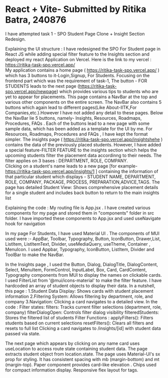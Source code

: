 # React + Vite- Submitted by Ritika Batra, 240876

I have attempted task 1 - SPO Student Page Clone + Insight Section Redesign.

Explaining the UI structure : 
I have redesigned the SPO For Student page in React JS while adding special filter feature to the Insights section and deployed my react Application on Vercel.
Here is the link to my vercel : https://ritika-task-spo.vercel.app/  
My application contains a home page  ( https://ritika-task-spo.vercel.app/ )  which has 3 buttons to it-Login,Signup, For Students. Focusing on the frontend part which was the requirement of task-1, The button - FOR STUDENTS leads to the next page (https://ritika-task-spo.vercel.app/newpage)  which provides various tips to students who are yet to appear for placements. This page contains a NavBar at the top and various other components on the entire screen.
The NavBar also contains 5 buttons which again lead to different pages(Like About-IITK,For Companies,etc.).However I have not added any detail to these pages.
Below the NavBar lie 5 buttons, namely- Insights, Resources, Roadmaps, Procedures, FAQs . 
Each of the buttons lead to a new page with some sample data, which has been added as a template for the UI by me.
For Resources, Roadmaps, Procedures and FAQs , I have kept the format simpler.
The insights page ( https://ritika-task-spo.vercel.app/insightshehe ) contains the data of the previously placed students. However, I have added a special feature-FILTER FEATURE to the insights section which helps the upcoming students filter the placement data accordinng to their needs.
The filter applies on 3 bases : DEPARTMENT, ROLE, COMPANY.  
Clicking on a student's name leads to a new page [for example- https://ritika-task-spo.vercel.app/insights/1 ] containing the information of that particular student which displays - STUDENT NAME, DEPARTMENT, ROLE, COMPANY, PACKAGE, PROCESS, PREPARATION,ADVICE,TAGS.
The page has detailed Student View: Shows comprehensive placement details for a single student and includes back button to return to the main insights list

Explaining the code : 
My routing file is App.jsx . I have created various components for my page and stored them in "components" folder in src folder. I have imported these components to App.jsx and used useNavigate hook for navigation

In my page For Students, I have used Material UI . The components of MUI used were :- AppBar, Toolbar, Typography, Button, IconButton, Drawer,List,  ListItem, ListItemText, Divider,  useMediaQuery, useTheme,  Container , MenuIcon.
I used Appbar, Typography, IconButton, ListItem, Divider and ToolBar to make the NavBar.

In the Insights page , I used the Button, Dialog, DialogTitle, DialogContent, Select, MenuItem, FormControl, InputLabel, Box, Card, CardContent, Typography components from MUI to display the names on clickable cards.
I used FilterList from '@mui/icons-material' to make the filter feature.
I have hardcoded an array of student objects to display their data.
In a nutshell, this page :
1.Student Data Display: Shows cards with student placement information
2.Filtering System: Allows filtering by department, role, and company
3.Navigation: Clicking a card navigates to a detailed view.
In the code :
Filter states:
filters: Tracks current filter selections (department, role, company)
filterDialogOpen: Controls filter dialog visibility
filteredStudents: Stores the filtered list of students
Filter Functions :
applyFilters(): Filters students based on current selections
resetFilters(): Clears all filters and resets to full list
Clicking a card navigates to /insights/[id] with student data passed via state.

The next page which appears by clicking on any name card uses useLocation to access route state containing student data. The page extracts student object from location.state.  The page uses Material-UI's sx prop for styling. It has consistent spacing with mb (margin-bottom) and mt (margin-top). Paper component provides card-like elevation . Chips used for compact information display. Responsive flex layout for tags. 





